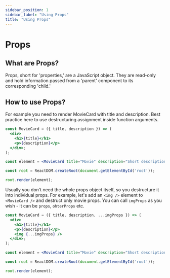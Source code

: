 ```yaml
---
sidebar_position: 1
sidebar_label: "Using Props"
title: "Using Props"
---
```


# Props

## What are Props?

Props, short for 'properties,' are a JavaScript object.
They are read-only and hold information passed from a 'parent' component to its corresponding 'child.'

## How to use Props?

For example you need to render MovieCard with title and description.
Best practice here to use destructuring assignment inside function arguments.

```jsx
const MovieCard = ({ title, description }) => (
  <div>
    <h1>{title}</h1>
    <p>{description}</p>
  </div>;
);

const element = <MovieCard title="Movie" description="Short description" />;

const root = ReactDOM.createRoot(document.getElementById('root'));

root.render(element);
```

Usually you don’t need the whole props object itself, so you destructure it into individual props.
For example, let's add an `<img />` element to `<MovieCard />` and destruct only movie props. You can call `imgProps` as you wish - it can be `props`, `ohterProps` etc.

```jsx
const MovieCard = ({ title, description, ...imgProps }) => (
  <div>
    <h1>{title}</h1>
    <p>{description}</p>
    <img {...imgProps} />
  </div>;
);

const element = <MovieCard title="Movie" description="Short description" src="./movie.jpg" alt="poster" />;

const root = ReactDOM.createRoot(document.getElementById('root'));

root.render(element);
```

